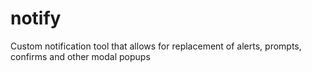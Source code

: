 # notify
Custom notification tool that allows for replacement of alerts, prompts, confirms and other modal popups
